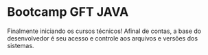 # Bootcamp GFT JAVA

Finalmente iniciando os cursos técnicos! Afinal de contas, a base do desenvolvedor é seu acesso e controle aos arquivos e versões dos sistemas.